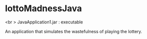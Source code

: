 # lottoMadnessJava


<br \> JavaApplication1.jar : executable

An application that simulates the wastefulness of playing the lottery.
